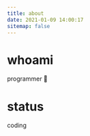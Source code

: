```yaml
---
title: about
date: 2021-01-09 14:00:17
sitemap: false
---
```


# whoami

programmer

# status

coding

